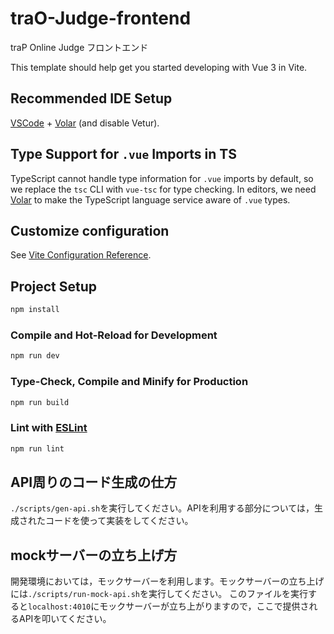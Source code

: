 # traO-Judge-frontend

traP Online Judge フロントエンド

This template should help get you started developing with Vue 3 in Vite.

## Recommended IDE Setup

[VSCode](https://code.visualstudio.com/) + [Volar](https://marketplace.visualstudio.com/items?itemName=Vue.volar) (and disable Vetur).

## Type Support for `.vue` Imports in TS

TypeScript cannot handle type information for `.vue` imports by default, so we replace the `tsc` CLI with `vue-tsc` for type checking. In editors, we need [Volar](https://marketplace.visualstudio.com/items?itemName=Vue.volar) to make the TypeScript language service aware of `.vue` types.

## Customize configuration

See [Vite Configuration Reference](https://vitejs.dev/config/).

## Project Setup

```sh
npm install
```

### Compile and Hot-Reload for Development

```sh
npm run dev
```

### Type-Check, Compile and Minify for Production

```sh
npm run build
```

### Lint with [ESLint](https://eslint.org/)

```sh
npm run lint
```

## API周りのコード生成の仕方

`./scripts/gen-api.sh`を実行してください。APIを利用する部分については，生成されたコードを使って実装をしてください。

## mockサーバーの立ち上げ方

開発環境においては，モックサーバーを利用します。モックサーバーの立ち上げには`./scripts/run-mock-api.sh`を実行してください。
このファイルを実行すると`localhost:4010`にモックサーバーが立ち上がりますので，ここで提供されるAPIを叩いてください。
